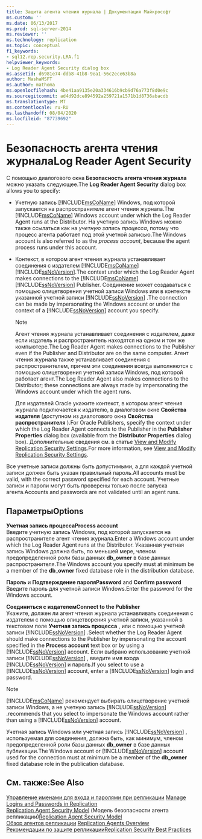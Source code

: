 ```yaml
---
title: Защита агента чтения журнала | Документация Майкрософт
ms.custom: ''
ms.date: 06/13/2017
ms.prod: sql-server-2014
ms.reviewer: ''
ms.technology: replication
ms.topic: conceptual
f1_keywords:
- sql12.rep.security.LRA.f1
helpviewer_keywords:
- Log Reader Agent Security dialog box
ms.assetid: d6981e74-ddb8-41b8-9ea1-56c2ece63b8a
author: MashaMSFT
ms.author: mathoma
ms.openlocfilehash: 4be41aa9135e20a334616b9cb9d76a773f8d0e9c
ms.sourcegitcommit: ad4d92dce894592a259721a1571b1d8736abacdb
ms.translationtype: MT
ms.contentlocale: ru-RU
ms.lasthandoff: 08/04/2020
ms.locfileid: "87739692"
---
```

# <a name="log-reader-agent-security"></a><span data-ttu-id="7d3f4-102">Безопасность агента чтения журнала</span><span class="sxs-lookup"><span data-stu-id="7d3f4-102">Log Reader Agent Security</span></span>
  <span data-ttu-id="7d3f4-103">С помощью диалогового окна **Безопасность агента чтения журнала** можно указать следующее.</span><span class="sxs-lookup"><span data-stu-id="7d3f4-103">The **Log Reader Agent Security** dialog box allows you to specify:</span></span>  
  
-   <span data-ttu-id="7d3f4-104">Учетную запись [!INCLUDE[msCoName](../../includes/msconame-md.md)] Windows, под которой запускается на распространителе агент чтения журнала.</span><span class="sxs-lookup"><span data-stu-id="7d3f4-104">The [!INCLUDE[msCoName](../../includes/msconame-md.md)] Windows account under which the Log Reader Agent runs at the Distributor.</span></span> <span data-ttu-id="7d3f4-105">На учетную запись Windows можно также ссылаться как на *учетную запись процесса*, потому что процесс агента работает под этой учетной записью.</span><span class="sxs-lookup"><span data-stu-id="7d3f4-105">The Windows account is also referred to as the *process account*, because the agent process runs under this account.</span></span>  
  
-   <span data-ttu-id="7d3f4-106">Контекст, в котором агент чтения журнала устанавливает соединения с издателем [!INCLUDE[msCoName](../../includes/msconame-md.md)] [!INCLUDE[ssNoVersion](../../includes/ssnoversion-md.md)].</span><span class="sxs-lookup"><span data-stu-id="7d3f4-106">The context under which the Log Reader Agent makes connections to the [!INCLUDE[msCoName](../../includes/msconame-md.md)] [!INCLUDE[ssNoVersion](../../includes/ssnoversion-md.md)] Publisher.</span></span> <span data-ttu-id="7d3f4-107">Соединение может создаваться с помощью олицетворения учетной записи Windows или в контексте указанной учетной записи [!INCLUDE[ssNoVersion](../../includes/ssnoversion-md.md)] .</span><span class="sxs-lookup"><span data-stu-id="7d3f4-107">The connection can be made by impersonating the Windows account or under the context of a [!INCLUDE[ssNoVersion](../../includes/ssnoversion-md.md)] account you specify.</span></span>  
  
    > [!NOTE]  
    >  <span data-ttu-id="7d3f4-108">Агент чтения журнала устанавливает соединения с издателем, даже если издатель и распространитель находятся на одном и том же компьютере.</span><span class="sxs-lookup"><span data-stu-id="7d3f4-108">The Log Reader Agent makes connections to the Publisher even if the Publisher and Distributor are on the same computer.</span></span> <span data-ttu-id="7d3f4-109">Агент чтения журнала также устанавливает соединения с распространителем, причем эти соединения всегда выполняются с помощью олицетворения учетной записи Windows, под которой работает агент.</span><span class="sxs-lookup"><span data-stu-id="7d3f4-109">The Log Reader Agent also makes connections to the Distributor; these connections are always made by impersonating the Windows account under which the agent runs.</span></span>  
  
     <span data-ttu-id="7d3f4-110">Для издателей Oracle укажите контекст, в котором агент чтения журнала подключается к издателю, в диалоговом окне **Свойства издателя** (доступном из диалогового окна **Свойства распространителя** ).</span><span class="sxs-lookup"><span data-stu-id="7d3f4-110">For Oracle Publishers, specify the context under which the Log Reader Agent connects to the Publisher in the **Publisher Properties** dialog box (available from the **Distributor Properties** dialog box).</span></span> <span data-ttu-id="7d3f4-111">Дополнительные сведения см. в статье [View and Modify Replication Security Settings](security/view-and-modify-replication-security-settings.md).</span><span class="sxs-lookup"><span data-stu-id="7d3f4-111">For more information, see [View and Modify Replication Security Settings](security/view-and-modify-replication-security-settings.md).</span></span>  
  
 <span data-ttu-id="7d3f4-112">Все учетные записи должны быть допустимыми, а для каждой учетной записи должен быть указан правильный пароль.</span><span class="sxs-lookup"><span data-stu-id="7d3f4-112">All accounts must be valid, with the correct password specified for each account.</span></span> <span data-ttu-id="7d3f4-113">Учетные записи и пароли могут быть проверены только после запуска агента.</span><span class="sxs-lookup"><span data-stu-id="7d3f4-113">Accounts and passwords are not validated until an agent runs.</span></span>  
  
## <a name="options"></a><span data-ttu-id="7d3f4-114">Параметры</span><span class="sxs-lookup"><span data-stu-id="7d3f4-114">Options</span></span>  
 <span data-ttu-id="7d3f4-115">**Учетная запись процесса**</span><span class="sxs-lookup"><span data-stu-id="7d3f4-115">**Process account**</span></span>  
 <span data-ttu-id="7d3f4-116">Введите учетную запись Windows, под которой запускается на распространителе агент чтения журнала.</span><span class="sxs-lookup"><span data-stu-id="7d3f4-116">Enter a Windows account under which the Log Reader Agent runs at the Distributor.</span></span> <span data-ttu-id="7d3f4-117">Указанная учетная запись Windows должна быть, по меньшей мере, членом предопределенной роли базы данных **db_owner** в базе данных распространителя.</span><span class="sxs-lookup"><span data-stu-id="7d3f4-117">The Windows account you specify must at minimum be a member of the **db_owner** fixed database role in the distribution database.</span></span>  
  
 <span data-ttu-id="7d3f4-118">**Пароль** и **Подтверждение пароля**</span><span class="sxs-lookup"><span data-stu-id="7d3f4-118">**Password** and **Confirm password**</span></span>  
 <span data-ttu-id="7d3f4-119">Введите пароль для учетной записи Windows.</span><span class="sxs-lookup"><span data-stu-id="7d3f4-119">Enter the password for the Windows account.</span></span>  
  
 <span data-ttu-id="7d3f4-120">**Соединиться с издателем**</span><span class="sxs-lookup"><span data-stu-id="7d3f4-120">**Connect to the Publisher**</span></span>  
 <span data-ttu-id="7d3f4-121">Укажите, должен ли агент чтения журнала устанавливать соединения с издателем с помощью олицетворения учетной записи, указанной в текстовом поле **Учетная запись процесса** , или с помощью учетной записи [!INCLUDE[ssNoVersion](../../includes/ssnoversion-md.md)] .</span><span class="sxs-lookup"><span data-stu-id="7d3f4-121">Select whether the Log Reader Agent should make connections to the Publisher by impersonating the account specified in the **Process account** text box or by using a [!INCLUDE[ssNoVersion](../../includes/ssnoversion-md.md)] account.</span></span> <span data-ttu-id="7d3f4-122">Если выбрано использование учетной записи [!INCLUDE[ssNoVersion](../../includes/ssnoversion-md.md)] , введите имя входа [!INCLUDE[ssNoVersion](../../includes/ssnoversion-md.md)] и пароль.</span><span class="sxs-lookup"><span data-stu-id="7d3f4-122">If you select to use a [!INCLUDE[ssNoVersion](../../includes/ssnoversion-md.md)] account, enter a [!INCLUDE[ssNoVersion](../../includes/ssnoversion-md.md)] login and password.</span></span>  
  
> [!NOTE]  
>  [!INCLUDE[msCoName](../../includes/msconame-md.md)] <span data-ttu-id="7d3f4-123">рекомендует выбирать олицетворение учетной записи Windows, а не учетную запись [!INCLUDE[ssNoVersion](../../includes/ssnoversion-md.md)] .</span><span class="sxs-lookup"><span data-stu-id="7d3f4-123">recommends that you select to impersonate the Windows account rather than using a [!INCLUDE[ssNoVersion](../../includes/ssnoversion-md.md)] account.</span></span>  
  
 <span data-ttu-id="7d3f4-124">Учетная запись Windows или учетная запись [!INCLUDE[ssNoVersion](../../includes/ssnoversion-md.md)] , используемая для соединения, должна быть, как минимум, членом предопределенной роли базы данных **db_owner** в базе данных публикации.</span><span class="sxs-lookup"><span data-stu-id="7d3f4-124">The Windows account or [!INCLUDE[ssNoVersion](../../includes/ssnoversion-md.md)] account used for the connection must at minimum be a member of the **db_owner** fixed database role in the publication database.</span></span>  
  
## <a name="see-also"></a><span data-ttu-id="7d3f4-125">См. также:</span><span class="sxs-lookup"><span data-stu-id="7d3f4-125">See Also</span></span>  
 <span data-ttu-id="7d3f4-126">[Управление именами для входа и паролями при репликации](security/identity-and-access-control-replication.md#manage-logins-and-passwords-in-replication) </span><span class="sxs-lookup"><span data-stu-id="7d3f4-126">[Manage Logins and Passwords in Replication](security/identity-and-access-control-replication.md#manage-logins-and-passwords-in-replication) </span></span>  
 <span data-ttu-id="7d3f4-127">[Replication Agent Security Model](security/replication-agent-security-model.md)  (Модель безопасности агента репликации)</span><span class="sxs-lookup"><span data-stu-id="7d3f4-127">[Replication Agent Security Model](security/replication-agent-security-model.md) </span></span>  
 <span data-ttu-id="7d3f4-128">[Обзор агентов репликации](agents/replication-agents-overview.md) </span><span class="sxs-lookup"><span data-stu-id="7d3f4-128">[Replication Agents Overview](agents/replication-agents-overview.md) </span></span>  
 [<span data-ttu-id="7d3f4-129">Рекомендации по защите репликации</span><span class="sxs-lookup"><span data-stu-id="7d3f4-129">Replication Security Best Practices</span></span>](security/replication-security-best-practices.md)  
  
  
